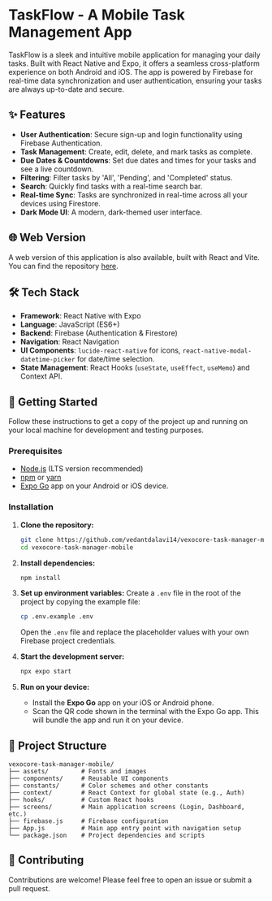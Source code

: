 # TaskFlow - A Mobile Task Management App

TaskFlow is a sleek and intuitive mobile application for managing your daily tasks. Built with React Native and Expo, it offers a seamless cross-platform experience on both Android and iOS. The app is powered by Firebase for real-time data synchronization and user authentication, ensuring your tasks are always up-to-date and secure.

## ✨ Features

- **User Authentication**: Secure sign-up and login functionality using Firebase Authentication.
- **Task Management**: Create, edit, delete, and mark tasks as complete.
- **Due Dates & Countdowns**: Set due dates and times for your tasks and see a live countdown.
- **Filtering**: Filter tasks by 'All', 'Pending', and 'Completed' status.
- **Search**: Quickly find tasks with a real-time search bar.
- **Real-time Sync**: Tasks are synchronized in real-time across all your devices using Firestore.
- **Dark Mode UI**: A modern, dark-themed user interface.

## 🌐 Web Version

A web version of this application is also available, built with React and Vite. You can find the repository [here](https://github.com/vedantdalavi14/vexocore-task-manager).

## 🛠️ Tech Stack

- **Framework**: React Native with Expo
- **Language**: JavaScript (ES6+)
- **Backend**: Firebase (Authentication & Firestore)
- **Navigation**: React Navigation
- **UI Components**: `lucide-react-native` for icons, `react-native-modal-datetime-picker` for date/time selection.
- **State Management**: React Hooks (`useState`, `useEffect`, `useMemo`) and Context API.

## 🚀 Getting Started

Follow these instructions to get a copy of the project up and running on your local machine for development and testing purposes.

### Prerequisites

- [Node.js](https://nodejs.org/) (LTS version recommended)
- [npm](https://www.npmjs.com/) or [yarn](https://yarnpkg.com/)
- [Expo Go](https://expo.dev/go) app on your Android or iOS device.

### Installation

1.  **Clone the repository:**
    ```bash
    git clone https://github.com/vedantdalavi14/vexocore-task-manager-mobile.git
    cd vexocore-task-manager-mobile
    ```

2.  **Install dependencies:**
    ```bash
    npm install
    ```

3.  **Set up environment variables:**
    Create a `.env` file in the root of the project by copying the example file:
    ```bash
    cp .env.example .env
    ```
    Open the `.env` file and replace the placeholder values with your own Firebase project credentials.

4.  **Start the development server:**
    ```bash
    npx expo start
    ```

5.  **Run on your device:**
    - Install the **Expo Go** app on your iOS or Android phone.
    - Scan the QR code shown in the terminal with the Expo Go app. This will bundle the app and run it on your device.

## 📁 Project Structure

```
vexocore-task-manager-mobile/
├── assets/         # Fonts and images
├── components/     # Reusable UI components
├── constants/      # Color schemes and other constants
├── context/        # React Context for global state (e.g., Auth)
├── hooks/          # Custom React hooks
├── screens/        # Main application screens (Login, Dashboard, etc.)
├── firebase.js     # Firebase configuration
├── App.js          # Main app entry point with navigation setup
└── package.json    # Project dependencies and scripts
```

## 🤝 Contributing

Contributions are welcome! Please feel free to open an issue or submit a pull request.
